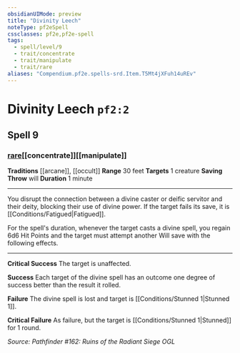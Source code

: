 ```yaml
---
obsidianUIMode: preview
title: "Divinity Leech"
noteType: pf2eSpell
cssclasses: pf2e,pf2e-spell
tags:
  - spell/level/9
  - trait/concentrate
  - trait/manipulate
  - trait/rare
aliases: "Compendium.pf2e.spells-srd.Item.T5Mt4jXFuh14uREv" 
---
```

# Divinity Leech  `pf2:2`  
## Spell 9
### [rare](rare "Rare Rarity Trait")[[concentrate]][[manipulate]]
**Traditions** [[arcane]], [[occult]]
**Range** 30 feet
**Targets** 1 creature
**Saving Throw**  will
**Duration** 1 minute
* * * 
You disrupt the connection between a divine caster or deific servitor and their deity, blocking their use of divine power. If the target fails its save, it is [[Conditions/Fatigued|Fatigued]].

For the spell's duration, whenever the target casts a divine spell, you regain 6d6 Hit Points and the target must attempt another Will save with the following effects.

* * *

**Critical Success** The target is unaffected.

**Success** Each target of the divine spell has an outcome one degree of success better than the result it rolled.

**Failure** The divine spell is lost and target is [[Conditions/Stunned 1|Stunned 1]].

**Critical Failure** As failure, but the target is [[Conditions/Stunned 1|Stunned]] for 1 round.

*Source: Pathfinder #162: Ruins of the Radiant Siege*
*OGL*